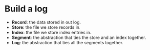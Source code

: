 #  Build a log
* __Record__: the data stored in out log.
* __Store__: the file we store records in.
* __Index__: the file we store index entries in.
* __Segment__: the abstraction that ties the store and an index together.
* __Log__: the abstraction that ties all the segments together.